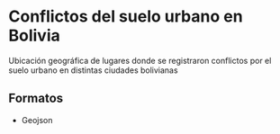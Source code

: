 # Conflictos del suelo urbano en Bolivia

Ubicación geográfica de lugares donde se registraron conflictos por el suelo urbano en distintas ciudades bolivianas

## Formatos
- Geojson